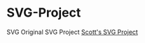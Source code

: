 # SVG-Project
SVG Original SVG Project 
[Scott's SVG Project](http://i6.cims.nyu.edu/~sdw328/380/Assignment_2/index.html)
